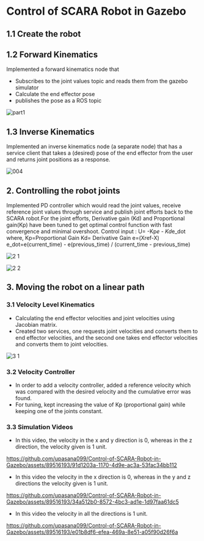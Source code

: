# Control of SCARA Robot in Gazebo


## 1.1  Create the robot

## 1.2 Forward Kinematics
Implemented a forward kinematics node that
* Subscribes to the joint values topic and reads them from the gazebo simulator
* Calculate the end effector pose
* publishes the pose as a ROS topic


![part1](https://github.com/upasana099/Control-of-SCARA-Robot-in-Gazebo/assets/89516193/5dec3840-bc73-4abf-8712-a3e224a2837e)




## 1.3 Inverse Kinematics 

Implemented an inverse kinematics node (a separate node) that has a service client that takes a (desired) pose of the end effector from the user and returns joint positions as a response.


![004](https://github.com/upasana099/Control-of-SCARA-Robot-in-Gazebo/assets/89516193/bd9b03ce-69b5-4e43-b473-997b77ef86c0)



## 2. Controlling the robot joints

Implemented PD controller which would read the joint values, receive reference joint values through service and publish joint efforts back to the SCARA robot.For the joint efforts, Derivative gain (Kd) and Proportional gain(Kp) have been tuned to
get optimal control function with fast convergence and minimal overshoot.
Control input :
U= -Kp*e - Kd*e_dot
where,
Kp=Proportional Gain
Kd= Derivative Gain
e=(Xref-X)
e_dot=e(current_time) - e(previous_time) / (current_time - previous_time)


![2 1](https://github.com/upasana099/Control-of-SCARA-Robot-in-Gazebo/assets/89516193/67776e74-1f8b-40c8-8c6a-0582ec287a9d)



![2 2](https://github.com/upasana099/Control-of-SCARA-Robot-in-Gazebo/assets/89516193/14e52aa5-1bd3-4ea5-8a3c-47ee0edab52d)



## 3. Moving the robot on a linear path

### 3.1 Velocity Level Kinematics 

* Calculating the end effector velocities and joint velocities using Jacobian matrix.
* Created two services, one requests joint velocities and converts them to end effector velocities, and the second one takes end effector velocities and converts them to joint velocities.

![3 1](https://github.com/upasana099/Control-of-SCARA-Robot-in-Gazebo/assets/89516193/81faee59-52e9-4e72-a36d-c8a1fa25bc2c)


### 3.2 Velocity Controller 

* In order to add a velocity controller, added a reference velocity which was compared with the desired velocity and the cumulative error was found. 
*	For tuning, kept increasing the value of Kp (proportional gain) while keeping one of the joints constant.

### 3.3 Simulation Videos

-	In this video, the velocity in the x and y direction is 0, whereas in the z direction, the velocity given is 1 unit.




https://github.com/upasana099/Control-of-SCARA-Robot-in-Gazebo/assets/89516193/91d1203a-1170-4d9e-ac3a-53fac34bb112




-	In this video the velocity in the x direction is 0, whereas in the y and z directions the velocity given is 1 unit.




https://github.com/upasana099/Control-of-SCARA-Robot-in-Gazebo/assets/89516193/34a512b0-8572-4bc3-ad1e-1d97faa61dc5






-	In this video the velocity in all the directions is 1 unit. 




https://github.com/upasana099/Control-of-SCARA-Robot-in-Gazebo/assets/89516193/e01b8df6-efea-469a-8e51-a05f90d26f6a





